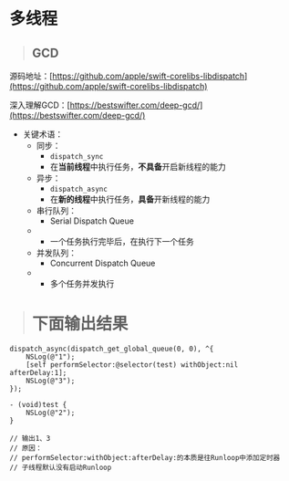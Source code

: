 # 多线程

> ## GCD

源码地址：[https://github.com/apple/swift-corelibs-libdispatch](https://github.com/apple/swift-corelibs-libdispatch)

深入理解GCD：[https://bestswifter.com/deep-gcd/](https://bestswifter.com/deep-gcd/)

* 关键术语：
  * 同步：
    * `dispatch_sync`
    * 在**当前线程**中执行任务，**不具备**开启新线程的能力
  * 异步：
    * `dispatch_async`
    * 在**新的线程**中执行任务，**具备**开新线程的能力
  * 串行队列：
    * Serial Dispatch Queue
  * * 一个任务执行完毕后，在执行下一个任务
  * 并发队列：
    * Concurrent Dispatch Queue
  * * 多个任务并发执行

> # 下面输出结果

```
dispatch_async(dispatch_get_global_queue(0, 0), ^{
    NSLog(@"1");
    [self performSelector:@selector(test) withObject:nil afterDelay:1];
    NSLog(@"3");
});

- (void)test {
    NSLog(@"2");
}

// 输出1、3
// 原因：
// performSelector:withObject:afterDelay:的本质是往Runloop中添加定时器
// 子线程默认没有启动Runloop
```



